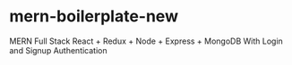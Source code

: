 # mern-boilerplate-new
MERN Full Stack React + Redux + Node + Express + MongoDB With Login and Signup Authentication
